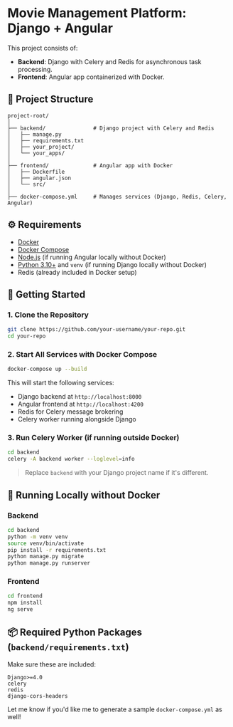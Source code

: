 # Movie Management Platform: Django + Angular

This project consists of:

- **Backend**: Django with Celery and Redis for asynchronous task processing.
- **Frontend**: Angular app containerized with Docker.

## 📁 Project Structure

```
project-root/
│
├── backend/               # Django project with Celery and Redis
│   ├── manage.py
│   ├── requirements.txt
│   ├── your_project/
│   └── your_apps/
│
├── frontend/              # Angular app with Docker
│   ├── Dockerfile
│   ├── angular.json
│   └── src/
│
├── docker-compose.yml     # Manages services (Django, Redis, Celery, Angular)
```

## ⚙️ Requirements

- [Docker](https://www.docker.com/)
- [Docker Compose](https://docs.docker.com/compose/)
- [Node.js](https://nodejs.org/) (if running Angular locally without Docker)
- [Python 3.10+](https://www.python.org/) and `venv` (if running Django locally without Docker)
- Redis (already included in Docker setup)

## 🚀 Getting Started

### 1. Clone the Repository

```bash
git clone https://github.com/your-username/your-repo.git
cd your-repo
```

### 2. Start All Services with Docker Compose

```bash
docker-compose up --build
```

This will start the following services:

- Django backend at `http://localhost:8000`
- Angular frontend at `http://localhost:4200`
- Redis for Celery message brokering
- Celery worker running alongside Django

### 3. Run Celery Worker (if running outside Docker)

```bash
cd backend
celery -A backend worker --loglevel=info
```

> Replace `backend` with your Django project name if it's different.

## 🧪 Running Locally without Docker

### Backend

```bash
cd backend
python -m venv venv
source venv/bin/activate
pip install -r requirements.txt
python manage.py migrate
python manage.py runserver
```

### Frontend

```bash
cd frontend
npm install
ng serve
```

## 📦 Required Python Packages (`backend/requirements.txt`)

Make sure these are included:

```
Django>=4.0
celery
redis
django-cors-headers
```

Let me know if you'd like me to generate a sample `docker-compose.yml` as well!

